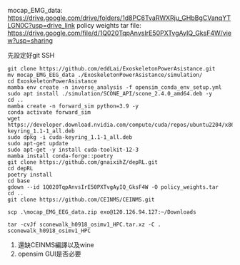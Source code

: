 mocap_EMG_data: https://drive.google.com/drive/folders/1d8PC6TvaRWXRju_GHbBgCVanqYTLGN0C?usp=drive_link
policy weights tar file: https://drive.google.com/file/d/1Q020TqpAnvsIrE50PXTvgAyIQ_GksF4W/view?usp=sharing

先設定好git SSH
```
git clone https://github.com/eddLai/ExoskeletonPowerAsistance.git
mv mocap_EMG_EEG_data ./ExoskeletonPowerAsistance/simulation/
cd ExoskeletonPowerAsistance
mamba env create -n inverse_analysis -f opensim_conda_env_setup.yml
sudo apt install ./simulation/SCONE_API/scone_2.4.0_amd64.deb -y
cd ..
mamba create -n forward_sim python=3.9 -y
conda activate forward_sim
wget https://developer.download.nvidia.com/compute/cuda/repos/ubuntu2204/x86_64/cuda-keyring_1.1-1_all.deb
sudo dpkg -i cuda-keyring_1.1-1_all.deb
sudo apt-get update
sudo apt-get -y install cuda-toolkit-12-3
mamba install conda-forge::poetry
git clone https://github.com/gnaixihZ/depRL.git
cd depRL
poetry install
cd base
gdown --id 1Q020TqpAnvsIrE50PXTvgAyIQ_GksF4W -O policy_weights.tar
cd ..
git clone https://github.com/CEINMS/CEINMS.git

```

`scp .\mocap_EMG_EEG_data.zip exo@120.126.94.127:~/Downloads`

`tar -cvJf sconewalk_h0918_osimv1_HPC.tar.xz -C . sconewalk_h0918_osimv1_HPC`

1. 還缺CEINMS編譯以及wine
2. opensim GUI是否必要